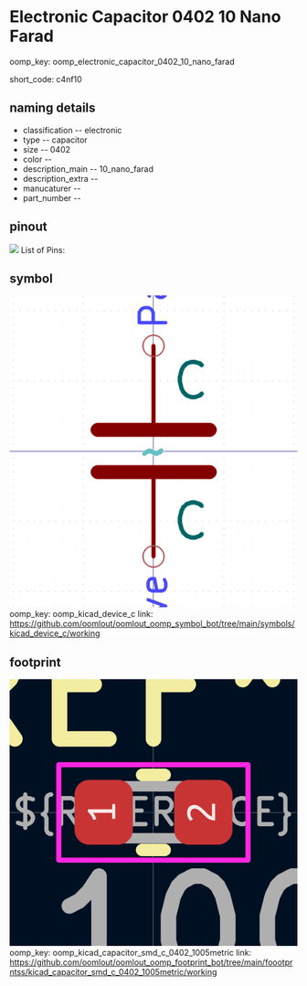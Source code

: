 # Electronic Capacitor 0402 10 Nano Farad
oomp_key: oomp_electronic_capacitor_0402_10_nano_farad  

short_code: c4nf10
## naming details
* classification -- electronic
* type -- capacitor
* size -- 0402
* color -- 
* description_main -- 10_nano_farad
* description_extra -- 
* manucaturer -- 
* part_number -- 
## pinout
![](working_pinout_600.png)
List of Pins:

## symbol

![](symbol/0/working/working_600.png)  
oomp_key: oomp_kicad_device_c
link: https://github.com/oomlout/oomlout_oomp_symbol_bot/tree/main/symbols/kicad_device_c/working


## footprint

![](footprint/0/working/working_600.png)  
oomp_key: oomp_kicad_capacitor_smd_c_0402_1005metric
link: https://github.com/oomlout/oomlout_oomp_footprint_bot/tree/main/foootprntss/kicad_capacitor_smd_c_0402_1005metric/working

